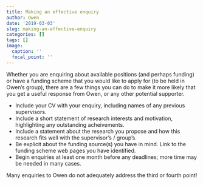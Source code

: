 ```yaml
---
title: Making an effective enquiry
author: Owen
date: '2019-03-03'
slug: making-an-effective-enquiry
categories: []
tags: []
image:
  caption: ''
  focal_point: ''
---
```


Whether you are enquiring about available positions (and perhaps funding) or have a funding scheme that you would like to apply for (to be held in Owen’s group), there are a few things you can do to make it more likely that you get a useful response from Owen, or any other potential supporter.

* Include your CV with your enquiry, including names of any previous supervisors.
* Include a short statement of research interests and motivation, highlighting any outstanding acheivements.
* Include a statement about the research you propose and how this research fits well with the supervisor’s / group’s.
* Be explicit about the funding source(s) you have in mind. Link to the funding scheme web pages you have identified.
* Begin enquiries at least one month before any deadlines; more time may be needed in many cases.

Many enquiries to Owen do not adequately address the third or fourth point!
